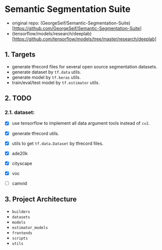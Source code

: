 # Semantic Segmentation Suite
+ original repo: (GeorgeSeif/Semantic-Segmentation-Suite)[https://github.com/GeorgeSeif/Semantic-Segmentation-Suite]
+ (tensorflow/models/research/deeplab)[https://github.com/tensorflow/models/tree/master/research/deeplab]

## 1. Targets
+ generate tfrecord files for several open source segmentation datasets.
+ generate dataset by `tf.data` utils.
+ generate model by `tf.keras` utils.
+ train/eval/test model by `tf.estimator` utils.


## 2. TODO

### 2.1. dataset:
+ [x] use tensorflow to implement all data argument tools instead of `cv2`.
+ [x] generate tfrecord utils.
+ [x] utils to get `tf.data.Dataset` by tfrecord files.
+ [x] ade20k
+ [x] cityscape
+ [x] voc
+ [ ] camvid


## 3. Project Architecture
+ `builders`
+ `datasets`
+ `models`
+ `estimator_models`
+ `frontends`
+ `scripts`
+ `utils`